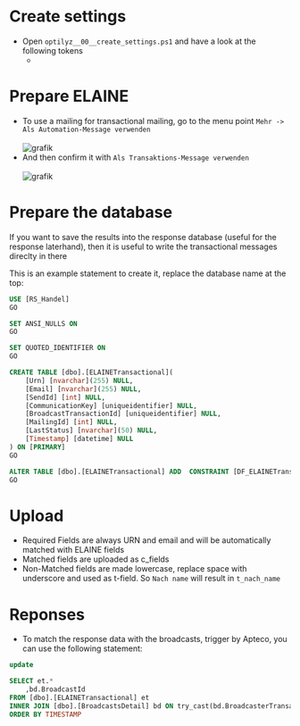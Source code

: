 # Create settings

* Open `optilyz__00__create_settings.ps1` and have a look at the following tokens
  * <username>

# Prepare ELAINE

* To use a mailing for transactional mailing, go to the menu point `Mehr -> Als Automation-Message verwenden`<br/><br/>![grafik](https://user-images.githubusercontent.com/14135678/104565568-bd65ca00-564c-11eb-9896-4706103b0be4.png)<br/>
* And then confirm it with `Als Transaktions-Message verwenden`<br/><br/>![grafik](https://user-images.githubusercontent.com/14135678/104565891-411fb680-564d-11eb-9670-09cd5aa62e74.png)

# Prepare the database

If you want to save the results into the response database (useful for the response laterhand), then it is useful to write the transactional messages direclty in there

This is an example statement to create it, replace the database name at the top:

```SQL
USE [RS_Handel]
GO

SET ANSI_NULLS ON
GO

SET QUOTED_IDENTIFIER ON
GO

CREATE TABLE [dbo].[ELAINETransactional](
	[Urn] [nvarchar](255) NULL,
	[Email] [nvarchar](255) NULL,
	[SendId] [int] NULL,
	[CommunicationKey] [uniqueidentifier] NULL,
	[BroadcastTransactionId] [uniqueidentifier] NULL,
	[MailingId] [int] NULL,
	[LastStatus] [nvarchar](50) NULL,
	[Timestamp] [datetime] NULL
) ON [PRIMARY]
GO

ALTER TABLE [dbo].[ELAINETransactional] ADD  CONSTRAINT [DF_ELAINETransactional_Timestamp]  DEFAULT (getdate()) FOR [Timestamp]
GO
```

# Upload

* Required Fields are always URN and email and will be automatically matched with ELAINE fields
* Matched fields are uploaded as c_fields
* Non-Matched fields are made lowercase, replace space with underscore and used as t-field. So `Nach name` will result in `t_nach_name`

# Reponses

* To match the response data with the broadcasts, trigger by Apteco, you can use the following statement:

```SQL
update 

SELECT et.*
	,bd.BroadcastId
FROM [dbo].[ELAINETransactional] et
INNER JOIN [dbo].[BroadcastsDetail] bd ON try_cast(bd.BroadcasterTransactionId AS UNIQUEIDENTIFIER) = et.BroadcastTransactionId
ORDER BY TIMESTAMP
```